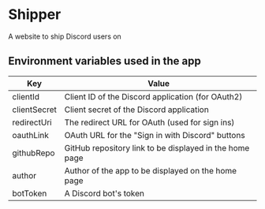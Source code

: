 # Shipper

A website to ship Discord users on

## Environment variables used in the app

| Key          | Value                                                   |
| ------------ | ------------------------------------------------------- |
| clientId     | Client ID of the Discord application (for OAuth2)       |
| clientSecret | Client secret of the Discord application                |
| redirectUri  | The redirect URL for OAuth (used for sign ins)          |
| oauthLink    | OAuth URL for the "Sign in with Discord" buttons        |
| githubRepo   | GitHub repository link to be displayed in the home page |
| author       | Author of the app to be displayed on the home page      |
| botToken     | A Discord bot's token                                   |
